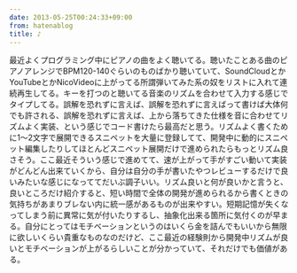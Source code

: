 ```yaml
---
date: 2013-05-25T00:24:33+09:00
from: hatenablog
title: ♪
---
```


<p>最近よくプログラミング中にピアノの曲をよく聴いてる。聴いたことある曲のピアノアレンジでBPM120-140ぐらいのものばかり聴いていて、SoundCloudとかYouTubeとかNicoVideoに上がってる所謂弾いてみた系の奴をリストに入れて連続再生してる。キーを打つのと聴いてる音楽のリズムを合わせて入力する感じでタイプしてる。誤解を恐れずに言えば、誤解を恐れずに言えばって書けば大体何でも許される、誤解を恐れずに言えば、上から落ちてきた仕様を音に合わせてリズムよく実装、という感じでコード書けたら最高だと思う。リズムよく書くために1〜2文字で展開できるスニペットを大量に登録してて、開発中に動的にスニペット編集したりしてほとんどスニペット展開だけで進められたらもっとリズム良さそう。ここ最近そういう感じで進めてて、速が上がって手がすごい動いて実装がどんどん出来ていくから、自分は自分の手が書いたやつレビューするだけで良いみたいな感じになっててだいぶ調子いい。リズム良いと何が良いかと言うと、良いところだけ紹介すると、短い時間で全体の開発が進められるから書くときの気持ちがあまりブレない内に統一感があるものが出来やすい。短期記憶が失くなってしまう前に異常に気が付いたりするし、抽象化出来る箇所に気付くのが早まる。自分にとってはモチベーションというのはいくら金を詰んでもいいから無限に欲しいくらい貴重なものなのだけど、ここ最近の経験則から開発中リズムが良いとモチベーションが上がるらしいことが分かっていて、それだけでも価値がある。</p>


